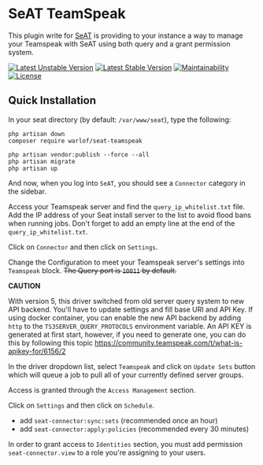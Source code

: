 # SeAT TeamSpeak
This plugin write for [SeAT](https://github.com/eveseat/seat) is providing to your instance a way to manage your Teamspeak with SeAT using both query and a grant permission system.

[![Latest Unstable Version](https://poser.pugx.org/warlof/seat-teamspeak/v/unstable)](https://packagist.org/packages/warlof/seat-teamspeak)
[![Latest Stable Version](https://poser.pugx.org/warlof/seat-teamspeak/v/stable)](https://packagist.org/packages/warlof/seat-teamspeak)
[![Maintainability](https://api.codeclimate.com/v1/badges/b7d8d113d57ba075b975/maintainability)](https://codeclimate.com/github/warlof/seat-teamspeak/maintainability)
[![License](https://poser.pugx.org/warlof/seat-teamspeak/license)](https://packagist.org/packages/warlof/seat-teamspeak)

## Quick Installation

In your seat directory (by default:  `/var/www/seat`), type the following:

```shell script
php artisan down
composer require warlof/seat-teamspeak

php artisan vendor:publish --force --all
php artisan migrate
php artisan up
```

And now, when you log into `SeAT`, you should see a `Connector` category in the sidebar.

Access your Teamspeak server and find the `query_ip_whitelist.txt` file.
Add the IP address of your Seat install server to the list to avoid flood bans when running jobs.
Don't forget to add an empty line at the end of the `query_ip_whitelist.txt`.

Click on `Connector` and then click on `Settings`.

Change the Configuration to meet your Teamspeak server's settings into `Teamspeak` block.
~~The Query port is `10011` by default.~~

**CAUTION**

With version 5, this driver switched from old server query system to new API backend. You'll have to update settings and fill base URI and API Key.
If using docker container, you can enable the new API backend by adding `http` to the `TS3SERVER_QUERY_PROTOCOLS` environment variable.
An API KEY is generated at first start, however, if you need to generate one, you can do this by following this topic https://community.teamspeak.com/t/what-is-apikey-for/6156/2

In the driver dropdown list, select `Teamspeak` and click on `Update Sets` button which will queue a job to pull all of your currently defined server groups.

Access is granted through the `Access Management` section.

Click on `Settings` and then click on `Schedule`. 
- add `seat-connector:sync:sets` (recommended once an hour)
- add `seat-connector:apply:policies` (recommended every 30 minutes)

In order to grant access to `Identities` section, you must add permission `seat-connector.view` to a role you're assigning to your users.
